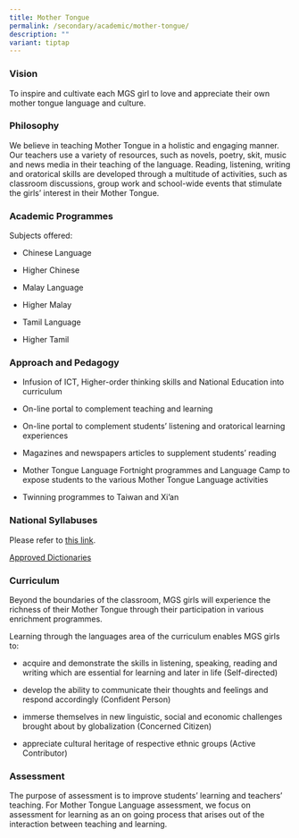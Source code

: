 ```yaml
---
title: Mother Tongue
permalink: /secondary/academic/mother-tongue/
description: ""
variant: tiptap
---
```

<h3>Vision</h3><p>To inspire and cultivate each MGS girl to love and appreciate their own mother tongue language and culture.</p><h3>Philosophy</h3><p>We believe in teaching Mother Tongue in a holistic and engaging manner. Our teachers use a variety of resources, such as novels, poetry, skit, music and news media in their teaching of the language. Reading, listening, writing and oratorical skills are developed through a multitude of activities, such as classroom discussions, group work and school-wide events that stimulate the girls’ interest in their Mother Tongue.</p><h3>Academic Programmes</h3><p>Subjects offered:</p><ul><li><p>Chinese Language</p></li><li><p>Higher Chinese</p></li><li><p>Malay Language</p></li><li><p>Higher Malay</p></li><li><p>Tamil Language</p></li><li><p>Higher Tamil</p></li></ul><h3>Approach and Pedagogy</h3><ul><li><p>Infusion of ICT, Higher-order thinking skills and National Education into curriculum</p></li><li><p>On-line portal to complement teaching and learning</p></li><li><p>On-line portal to complement students’ listening and oratorical learning experiences</p></li><li><p>Magazines and newspapers articles to supplement students’ reading</p></li><li><p>Mother Tongue Language Fortnight programmes and Language Camp to expose students to the various Mother Tongue Language activities</p></li><li><p>Twinning programmes to Taiwan and Xi’an</p></li></ul><h3>National Syllabuses</h3><p>Please refer to&nbsp;<a href="https://www.moe.gov.sg/secondary/courses/express/electives#subjects" rel="noopener noreferrer nofollow" target="_blank">this link</a>.</p><p><a href="https://www.seab.gov.sg/home/examinations/approved-dictionaries" rel="noopener noreferrer nofollow" target="_blank">Approved Dictionaries</a></p><h3>Curriculum</h3><p>Beyond the boundaries of the classroom, MGS girls will experience the richness of their Mother Tongue through their participation in various enrichment programmes.</p><p>Learning through the languages area of the curriculum enables MGS girls to:</p><ul><li><p>acquire and demonstrate the skills in listening, speaking, reading and writing which are essential for learning and later in life (Self-directed)</p></li><li><p>develop the ability to communicate their thoughts and feelings and respond accordingly (Confident Person)</p></li><li><p>immerse themselves in new linguistic, social and economic challenges brought about by globalization (Concerned Citizen)</p></li><li><p>appreciate cultural heritage of respective ethnic groups (Active Contributor)</p></li></ul><h3>Assessment</h3><p>The purpose of assessment is to improve students’ learning and teachers’ teaching. For Mother Tongue Language assessment, we focus on assessment for learning as an on going process that arises out of the interaction between teaching and learning.</p>
